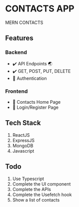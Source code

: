# CONTACTS APP

MERN CONTACTS

## Features

### Backend

- :heavy_check_mark: API Endpoints :earth_asia:
- :heavy_check_mark: GET, POST, PUT, DELETE
- :radio_button: Authentication

### Frontend

- :radio_button: Contacts Home Page
- :radio_button: Login/Register Page

## Tech Stack

1. ReactJS
2. ExpressJS
3. MongoDB
4. Javascript

## Todo

1. Use Typescript
2. Complete the UI component
3. Complete the APIs
4. Complete the Usefetch hook
5. Show a list of contacts
